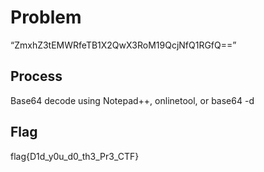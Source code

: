 # Problem
“ZmxhZ3tEMWRfeTB1X2QwX3RoM19QcjNfQ1RGfQ==”

## Process
Base64 decode using Notepad++, onlinetool, or base64 -d

## Flag
flag{D1d_y0u_d0_th3_Pr3_CTF}
